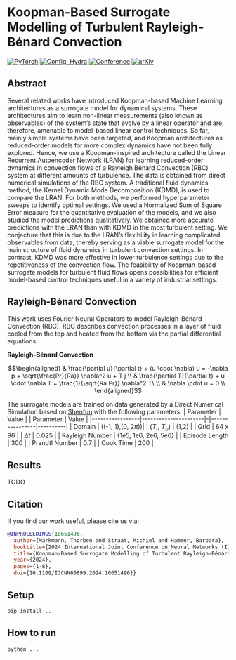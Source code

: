 # Koopman-Based Surrogate Modelling of Turbulent Rayleigh-Bénard Convection

<a href="https://pytorch.org/get-started/locally/"><img alt="PyTorch" src="https://img.shields.io/badge/PyTorch-ee4c2c?logo=pytorch&logoColor=white"></a>
<a href="https://hydra.cc/"><img alt="Config: Hydra" src="https://img.shields.io/badge/Config-Hydra-89b8cd"></a>
[![Conference](http://img.shields.io/badge/Paper-IJCNN_2024-blue)](https://ieeexplore.ieee.org/document/10651496)
[![arXiv](https://img.shields.io/badge/arXiv-2405.06425-red.svg)](https://arxiv.org/abs/2405.06425)


## Abstract
Several related works have introduced Koopman-based Machine Learning architectures as a surrogate model for dynamical systems. These architectures aim to learn non-linear measurements (also known as observables) of the system’s state that evolve by a linear operator and are, therefore, amenable to model-based linear control techniques. So far, mainly simple systems have been targeted, and Koopman architectures as reduced-order models for more complex dynamics have not been fully explored. Hence, we use a Koopman-inspired architecture called the Linear Recurrent Autoencoder Network (LRAN) for learning reduced-order dynamics in convection flows of a Rayleigh Bénard Convection (RBC) system at different amounts of turbulence. The data is obtained from direct numerical simulations of the RBC system. A traditional fluid dynamics method, the Kernel Dynamic Mode Decomposition (KDMD), is used to compare the LRAN. For both methods, we performed hyperparameter sweeps to identify optimal settings. We used a Normalized Sum of Square Error measure for the quantitative evaluation of the models, and we also studied the model predictions qualitatively. We obtained more accurate predictions with the LRAN than with KDMD in the most turbulent setting. We conjecture that this is due to the LRAN’s flexibility in learning complicated observables from data, thereby serving as a viable surrogate model for the main structure of fluid dynamics in turbulent convection settings. In contrast, KDMD was more effective in lower turbulence settings due to the repetitiveness of the convection flow. The feasibility of Koopman-based surrogate models for turbulent fluid flows opens possibilities for efficient model-based control techniques useful in a variety of industrial settings.

## Rayleigh-Bénard Convection
This work uses Fourier Neural Operators to model Rayleigh-Bénard Convection (RBC). RBC describes convection processes in a layer of fluid cooled from the top and heated from the bottom via the partial differential equations:

**Rayleigh-Bénard Convection**

$$\begin{aligned}
& \frac{\partial u}{\partial t} + (u \cdot \nabla) u = -\nabla p + \sqrt{\frac{Pr}{Ra}} \nabla^2 u + T j \\
& \frac{\partial T}{\partial t} + u \cdot \nabla T = \frac{1}{\sqrt{Ra Pr}} \nabla^2 T\ \\
& \nabla \cdot u = 0 \\
\end{aligned}$$

The surrogate models are trained on data generated by a Direct Numerical Simulation based on [Shenfun](https://github.com/spectralDNS/shenfun) with the following parameters:
| Parameter       | Value                | | Parameter      | Value    |
|-----------------|----------------------|-|----------------|----------|
| Domain          | ((-1, 1),(0, $2\pi$))| | ($T_t$, $T_b$) | (1,2)    |
| Grid            | 64 x 96              | | $\Delta t$     | 0.025    |
| Rayleigh Number | {1e5, 1e6, 2e6, 5e6} | | Episode Length | 300      |
| Prandtl Number  | 0.7                  | | Cook Time      | 200      |

## Results
TODO

## Citation
If you find our work useful, please cite us via:

```bibtex
@INPROCEEDINGS{10651496,
  author={Markmann, Thorben and Straat, Michiel and Hammer, Barbara},
  booktitle={2024 International Joint Conference on Neural Networks (IJCNN)}, 
  title={Koopman-Based Surrogate Modelling of Turbulent Rayleigh-Bénard Convection}, 
  year={2024},
  pages={1-8},
  doi={10.1109/IJCNN60899.2024.10651496}}

```

## Setup
```bash
pip install ...
```

## How to run
```bash
python ...
```